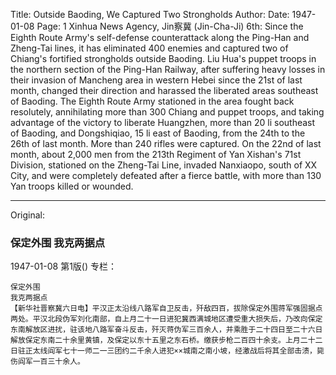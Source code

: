 Title: Outside Baoding, We Captured Two Strongholds
Author:
Date: 1947-01-08
Page: 1
Xinhua News Agency, Jin察冀 (Jin-Cha-Ji) 6th: Since the Eighth Route Army's self-defense counterattack along the Ping-Han and Zheng-Tai lines, it has eliminated 400 enemies and captured two of Chiang's fortified strongholds outside Baoding. Liu Hua's puppet troops in the northern section of the Ping-Han Railway, after suffering heavy losses in their invasion of Mancheng area in western Hebei since the 21st of last month, changed their direction and harassed the liberated areas southeast of Baoding. The Eighth Route Army stationed in the area fought back resolutely, annihilating more than 300 Chiang and puppet troops, and taking advantage of the victory to liberate Huangzhen, more than 20 li southeast of Baoding, and Dongshiqiao, 15 li east of Baoding, from the 24th to the 26th of last month. More than 240 rifles were captured. On the 22nd of last month, about 2,000 men from the 213th Regiment of Yan Xishan's 71st Division, stationed on the Zheng-Tai Line, invaded Nanxiaopo, south of XX City, and were completely defeated after a fierce battle, with more than 130 Yan troops killed or wounded.



<hr /> 

Original: 


### 保定外围  我克两据点

1947-01-08
第1版()
专栏：

    保定外围
    我克两据点
    【新华社晋察冀六日电】平汉正太沿线八路军自卫反击，歼敌四百，拔除保定外围蒋军强固据点两处。平汉北段伪军刘化南部，自上月二十一日进犯冀西满城地区遭受重大损失后，乃改向保定东南解放区进扰，驻该地八路军奋斗反击，歼灭蒋伪军三百余人，并乘胜于二十四日至二十六日解放保定东南二十余里黄镇，及保定以东十五里之东石桥。缴获步枪二百四十余支。上月二十二日驻正太线阎军七十一师二一三团约二千余人进犯××城南之南小坡，经激战后将其全部击溃，毙伤阎军一百三十余人。
